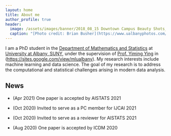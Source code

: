 ```yaml
---
layout: home
title: About me
author_profile: true
header:
  image: /assets/images/banner/2018_08_15 Downtown Campus Beauty Shots_MG_4819.jpg
  caption: "[Photo credit: Brian Busher](https://www.ualbanyphotos.com/)"
---
```


I am a PhD student in the [Department of Mathematics and Statistics](https://www.albany.edu/math) at [University at Albany, SUNY](https://www.albany.edu/), under the supervision of [Prof. Yiming Ying](https://www.albany.edu/~yy298919/) in (https://sites.google.com/view/mlualbany). My research interests include machine learning and data science. The goal of my research is to address the computational and statistical challenges arising in modern data analysis.

## News

* (Apr 2021) One paper is accepted by AISTATS 2021

* (Oct 2020) Invited to serve as a PC member for IJCAI 2021

* (Oct 2020) Invited to serve as a reviewer for AISTATS 2021

* (Aug 2020) One paper is accepted by ICDM 2020
